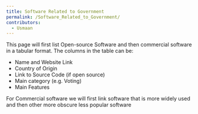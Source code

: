 ```yaml
---
title: Software Related to Government
permalink: /Software_Related_to_Government/
contributors:
  - Usmaan
---
```


This page will first list Open-source Software and then commercial
software in a tabular format. The columns in the table can be:

- Name and Website Link
- Country of Origin
- Link to Source Code (if open source)
- Main category (e.g. Voting)
- Main Features

For Commercial software we will first link software that is more widely
used and then other more obscure less popular software
